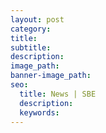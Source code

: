 ```yaml
---
layout: post
category:
title:
subtitle:
description:
image_path:
banner-image_path:
seo:
  title: News | SBE
  description:
  keywords:
---
```

